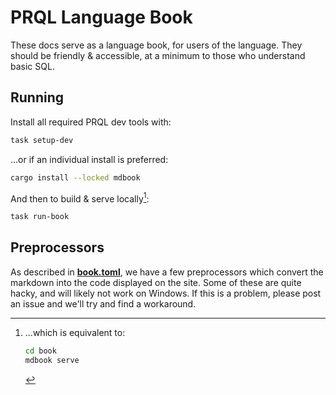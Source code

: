 # PRQL Language Book

These docs serve as a language book, for users of the language. They should be
friendly & accessible, at a minimum to those who understand basic SQL.

## Running

Install all required PRQL dev tools with:

```sh
task setup-dev
```

...or if an individual install is preferred:

```sh
cargo install --locked mdbook
```

And then to build & serve locally[^1]:

```sh
task run-book
```

[^1]: ...which is equivalent to:

    ```sh
    cd book
    mdbook serve
    ```

## Preprocessors

As described in [**book.toml**](book.toml), we have a few preprocessors which
convert the markdown into the code displayed on the site. Some of these are
quite hacky, and will likely not work on Windows. If this is a problem, please
post an issue and we'll try and find a workaround.
